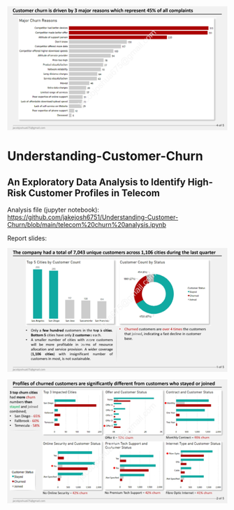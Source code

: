 ![telecom customer churn_4.jpg](https://github.com/jakejosh6751/Understanding-Customer-Churn/blob/main/telecom%20customer%20churn_4.jpg)

# Understanding-Customer-Churn
## An Exploratory Data Analysis to Identify High-Risk Customer Profiles in Telecom

Analysis file (jupyter notebook):
https://github.com/jakejosh6751/Understanding-Customer-Churn/blob/main/telecom%20churn%20analysis.ipynb

Report slides:

![telecom customer churn_1.jpg](https://github.com/jakejosh6751/Understanding-Customer-Churn/blob/main/telecom%20customer%20churn_1.jpg)

![telecom customer churn_2.jpg](https://github.com/jakejosh6751/Understanding-Customer-Churn/blob/main/telecom%20customer%20churn_2.jpg)
